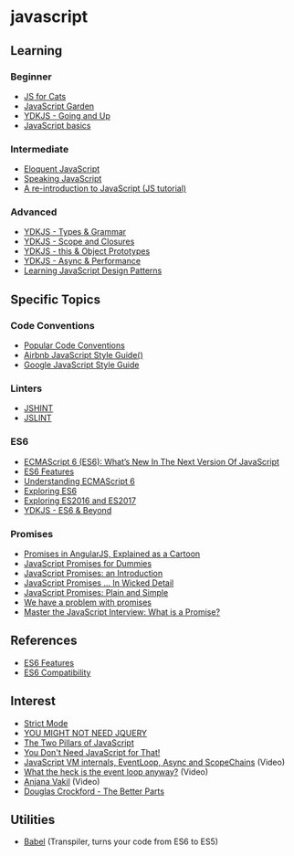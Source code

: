 # javascript

## Learning

### Beginner
- [JS for Cats](http://jsforcats.com/)
- [JavaScript Garden](http://bonsaiden.github.io/JavaScript-Garden/)
- [YDKJS - Going and Up](https://github.com/getify/You-Dont-Know-JS/blob/master/up%20&%20going/README.md#you-dont-know-js-up--going)
- [JavaScript basics](https://developer.mozilla.org/en-US/docs/Web/JavaScript/Guide/Introduction)

### Intermediate
- [Eloquent JavaScript](http://eloquentjavascript.net/)
- [Speaking JavaScript](http://speakingjs.com/es5/)
- [A re-introduction to JavaScript (JS tutorial)](https://developer.mozilla.org/en-US/docs/Web/JavaScript/A_re-introduction_to_JavaScript)

### Advanced
- [YDKJS - Types & Grammar](https://github.com/getify/You-Dont-Know-JS/blob/master/types%20&%20grammar/README.md#you-dont-know-js-types--grammar)
- [YDKJS - Scope and Closures](https://github.com/getify/You-Dont-Know-JS/blob/master/scope%20&%20closures/README.md#you-dont-know-js-scope--closures)
- [YDKJS - this & Object Prototypes](https://github.com/getify/You-Dont-Know-JS/blob/master/this%20&%20object%20prototypes/README.md#you-dont-know-js-this--object-prototypes)
- [YDKJS - Async & Performance](https://github.com/getify/You-Dont-Know-JS/blob/master/async%20&%20performance/README.md#you-dont-know-js-async--performance)
- [Learning JavaScript Design Patterns](https://addyosmani.com/resources/essentialjsdesignpatterns/book/)

## Specific Topics

### Code Conventions
- [Popular Code Conventions](http://sideeffect.kr/popularconvention/#javascript)
- [Airbnb JavaScript Style Guide()](https://github.com/airbnb/javascript)
- [Google JavaScript Style Guide](https://google.github.io/styleguide/javascriptguide.xml)

### Linters
- [JSHINT](http://jshint.com/)
- [JSLINT](http://www.jslint.com/)

### ES6
- [ECMAScript 6 (ES6): What’s New In The Next Version Of JavaScript](https://www.smashingmagazine.com/2015/10/es6-whats-new-next-version-javascript/)
- [ES6 Features](https://github.com/lukehoban/es6features)
- [Understanding ECMAScript 6](https://leanpub.com/understandinges6/read/)
- [Exploring ES6](http://exploringjs.com/es6/)
- [Exploring ES2016 and ES2017](http://exploringjs.com/es2016-es2017/index.html)
- [YDKJS - ES6 & Beyond](https://github.com/getify/You-Dont-Know-JS/blob/master/es6%20&%20beyond/README.md#you-dont-know-js-es6--beyond)

### Promises
- [Promises in AngularJS, Explained as a Cartoon](http://andyshora.com/promises-angularjs-explained-as-cartoon.html)
- [JavaScript Promises for Dummies](https://scotch.io/tutorials/javascript-promises-for-dummies)
- [JavaScript Promises: an Introduction](https://developers.google.com/web/fundamentals/getting-started/primers/promises)
- [JavaScript Promises ... In Wicked Detail](http://www.mattgreer.org/articles/promises-in-wicked-detail/)
- [JavaScript Promises: Plain and Simple](https://coligo.io/javascript-promises-plain-simple/)
- [We have a problem with promises](https://pouchdb.com/2015/05/18/we-have-a-problem-with-promises.html)
- [Master the JavaScript Interview: What is a Promise?](https://medium.com/javascript-scene/master-the-javascript-interview-what-is-a-promise-27fc71e77261#.szi7nkupk)

## References
- [ES6 Features](http://es6-features.org/)
- [ES6 Compatibility](https://kangax.github.io/compat-table/es6/)

## Interest
- [Strict Mode](https://developer.mozilla.org/en-US/docs/Web/JavaScript/Reference/Strict_mode)
- [YOU MIGHT NOT NEED JQUERY](http://youmightnotneedjquery.com/)
- [The Two Pillars of JavaScript](https://medium.com/javascript-scene/the-two-pillars-of-javascript-ee6f3281e7f3#.p82d0z1e6)
- [You Don't Need JavaScript for That!](https://robots.thoughtbot.com/you-don-t-need-javascript-for-that)
- [JavaScript VM internals, EventLoop, Async and ScopeChains](https://www.youtube.com/watch?v=QyUFheng6J0&feature=youtu.be) (Video)
- [What the heck is the event loop anyway?](https://www.youtube.com/watch?v=8aGhZQkoFbQ) (Video)
- [Anjana Vakil](https://www.youtube.com/watch?v=e-5obm1G_FY) (Video)
- [Douglas Crockford - The Better Parts](https://vimeo.com/97419177)

## Utilities
- [Babel](https://babeljs.io/repl/) (Transpiler, turns your code from ES6 to ES5)
